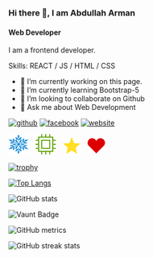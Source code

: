 ### Hi there 👋, I am Abdullah Arman
#### Web Developer
I am a frontend developer.

Skills: REACT / JS / HTML / CSS

- 🔭 I’m currently working on this page. 
- 🌱 I’m currently learning Bootstrap-5 
- 👯 I’m looking to collaborate on Github 
- 💬 Ask me about Web Development 


[<img src='https://cdn.jsdelivr.net/npm/simple-icons@3.0.1/icons/github.svg' alt='github' height='40'>](https://github.com/https://github.com/Abdullah-Ebny-Aziz/Abdullah-Ebny-Aziz)  [<img src='https://cdn.jsdelivr.net/npm/simple-icons@3.0.1/icons/facebook.svg' alt='facebook' height='40'>](https://www.facebook.com/https://www.facebook.com/AbdullahEbnyAzizArman)  [<img src='https://cdn.jsdelivr.net/npm/simple-icons@3.0.1/icons/icloud.svg' alt='website' height='40'>](https://spineldiary.com/)  

<a href='https://archiveprogram.github.com/'><img src='https://raw.githubusercontent.com/acervenky/animated-github-badges/master/assets/acbadge.gif' width='40' height='40'></a> <a href='https://docs.github.com/en/developers'><img src='https://raw.githubusercontent.com/acervenky/animated-github-badges/master/assets/devbadge.gif' width='40' height='40'></a> <a href='https://stars.github.com/'><img src='https://raw.githubusercontent.com/acervenky/animated-github-badges/master/assets/starbadge.gif' width='35' height='35'></a> <a href='https://docs.github.com/en/github/supporting-the-open-source-community-with-github-sponsors'><img src='https://raw.githubusercontent.com/acervenky/animated-github-badges/master/assets/sponsorbadge.gif' width='35' height='35'></a> 

[![trophy](https://github-profile-trophy.vercel.app/?username=https://github.com/Abdullah-Ebny-Aziz/Abdullah-Ebny-Aziz)](https://github.com/ryo-ma/github-profile-trophy)

[![Top Langs](https://github-readme-stats.vercel.app/api/top-langs/?username=https://github.com/Abdullah-Ebny-Aziz/Abdullah-Ebny-Aziz)](https://github.com/anuraghazra/github-readme-stats)

![GitHub stats](https://github-readme-stats.vercel.app/api?username=https://github.com/Abdullah-Ebny-Aziz/Abdullah-Ebny-Aziz&show_icons=true)  

![Vaunt Badge](https://api.vaunt.dev/v1/github/entities/https://github.com/Abdullah-Ebny-Aziz/Abdullah-Ebny-Aziz/contributions?format=svg&private=false)  

![GitHub metrics](https://metrics.lecoq.io/https://github.com/Abdullah-Ebny-Aziz/Abdullah-Ebny-Aziz)  

![GitHub streak stats](https://streak-stats.demolab.com/?user=https://github.com/Abdullah-Ebny-Aziz/Abdullah-Ebny-Aziz)  



